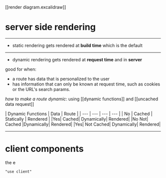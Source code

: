 [[render diagram.excalidraw]]
# server side rendering
***
- static rendering
gets rendered at **build time** which is the default
 ***
- dynamic rendering
gets rendered at **request time** and in **server**

good for when:
- a route has data that is personalized to the user 
- has information that can only be known at request time, such as cookies or the URL's search params.

*how to make a route dynamic*:
using [[dynamic functions]] and [[uncached data request]] 

| Dynamic Functions |	Data |	Route |
| --- | --- | --- | --- |
| No |	Cached |	Statically | Rendered |
|Yes|	Cached|	Dynamically| Rendered|
|No	Not| Cached	|Dynamically| Rendered|
|Yes|	Not Cached|	Dynamically| Rendered|

***
# client components
the e
```tsx
"use client"
```

